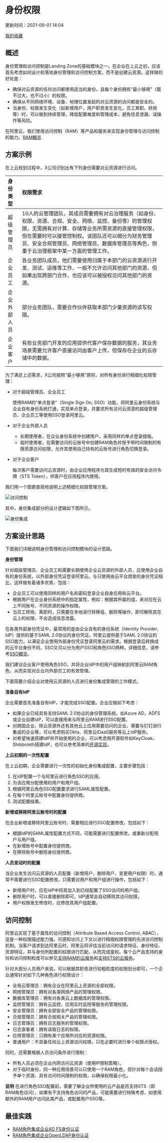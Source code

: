 # 身份权限

更新时间：2021-09-01 14:04

[我的收藏](https://help.aliyun.com/my_favorites.html)

## 概述

身份管理和访问控制是Landing Zone的基础模块之一。在企业在上云之初，应该首先考虑如何设计和落地身份管理和访问控制方案，而不是创建云资源。这样做的好处是：

- 确保对云资源的任何访问都使用适当的身份，且每个身份拥有“最小够用”（既不过大，也不过小）的权限。
- 确保从不同网络环境、设备、地理位置发起的对云资源的访问都是安全的。
- 当身份、权限发生变化（如新增用户，用户职责发生变化，员工离职、转岗等）时，可以做到持续管理，降低配置难度和管理成本，避免信息泄漏、误操作等风险。

在阿里云，我们使用访问控制（RAM）等产品和服务来实现身份管理与访问控制的能力。[RAM概览](https://help.aliyun.com/document_detail/28627.html)

## 方案示例

在上云规划过程中，X公司识别出有下列身份需要对云资源进行访问。

| 身份类型     | 权限需求                                                     |
| :----------- | :----------------------------------------------------------- |
| 超级管理员   | 10人的云管理团队，其成员需要拥有对云治理服务（如身份、权限、资源、合规、安全、网络、监控、备份等）的管理权限，无需拥有对计算、存储等业务所需资源的直接管理权限，但在需要时可以接管控制权。该团队还可以细分为财务管理员、安全合规管理员、网络管理员、数据库管理员等角色，侧重于云治理框架中某一方面的管理工作。 |
| 企业员工     | 各业务团队成员，他们需要使用归属于本部门的云资源进行开发、测试、运维等工作，一般不允许访问其他部门的资源，但如果出现跨部门合作，也应该可以被授权访问其他部门的资源。 |
| 企业外部人员 | 部分业务团队，需要合作伙伴获取本部门少量资源的读写权限。     |
| 企业客户     | 有些业务部门开发的应用提供代客户保存数据的服务，其业务场景需要允许客户直接访问由客户上传，但保存在企业的云存储中的数据。 |

为了满足上述需求，X公司按照“最小够用”原则，对所有身份进行精细化权限管理：

- 对于超级管理员、企业员工

  使用RAM的“单点登录”（Single Sign On, SSO）功能，将阿里云身份系统与企业自有身份系统打通，实现单点登录，并要求所有访问云资源的超级管理员、企业员工等使用SSO登录阿里云。

- 对于企业外部人员

  - 长期使用者，在企业身份系统中创建用户，采用同样的单点登录措施。
  - 临时使用者，在需要访问的云账号中创建RAM角色并授予带时间限制的有限资源访问权限，允许其使用自己持有的云账号进行角色切换登录。

- 对于企业客户

  每次客户需要访问云资源时，由企业应用程序为其生成短时有效的安全访问令牌（STS Token），供客户在应用程序内使用。

我们用一个图更直观地说明上述精细化权限管理方案。

![访问控制](https://help-static-aliyun-doc.aliyuncs.com/assets/img/zh-CN/1844239161/p253317.png)

其中，身份集成部分的设计逻辑如下图所示。

![身份集成](https://help-static-aliyun-doc.aliyuncs.com/assets/img/zh-CN/1844239161/p253319.png)

## 方案设计思路

下面我们详细说明身份管理和访问控制模块的设计思路。

**身份管理**

针对超级管理员、企业员工和需要长期使用企业云资源的外部人员，应使用企业自有的身份系统，以外部身份凭证登录阿里云。与只使用由云平台颁发的身份凭证相比，这样做有着诸多优势，包括：

- 企业员工可以使用同样的用户名和密码登录企业自身应用和云平台。
- 根据用户在企业身份系统中的指定属性，例如：根据其所属的组，来对应在云上不同账号、不同资源的操作权限。
- 当员工转岗、离职时，只需要在本地进行转移组、删除等操作，即可解除其在云上的权限，不会造成信息泄露。

在各类外部身份凭证中，最常用的是由企业自有的身份系统（Identity Provider, IdP）提供的基于SAML 2.0协议的身份凭证。阿里云提供基于SAML 2.0协议的SSO能力，以满足企业使用外部身份凭证登录阿里云的需求。根据登录后转换成的云平台身份不同，SSO又可以分为用户SSO和角色SSO两种。详细信息，请参考[SSO概览](https://help.aliyun.com/document_detail/93684.html)。

我们建议企业客户使用角色SSO，并将企业IdP中的用户组映射到阿里云RAM角色，从而实现对企业内外部员工的有效管理。

下面简要介绍企业对使用云资源的人员进行身份集成管理的工作模式。

**准备自有IdP**

企业需要首先准备自有IdP，才能完成SSO配置。企业应做如下考虑：

- 如果企业已经具有支持SAML 2.0协议的身份管理系统，如Azure AD，ADFS或企业自建IdP，可以直接用来与阿里云RAM进行SSO配置。
- 对跨国企业、除云资源外还有其他云上应用需要访问的企业、需要与钉钉进行集成的企业等，可以考虑购买Okta、阿里云IDaaS服务等云上IdP服务。
- 对希望快速搭建IdP并开始使用的企业，可以考虑用开源软件如KeyCloak、Shibboleth搭建IdP，也可以参考简单的[开源实现](https://github.com/ichengchao/hellosaml)。

**上云初期的一次性配置**

在上云初期，企业需要进行一次性的初始化身份集成配置，主要步骤包括：

1. 在IdP配置一个与阿里云进行角色SSO的应用。
2. 为该应用分配使用的用户和用户组。
3. 根据阿里云角色SSO配置要求进行SAML属性配置。
4. 在每个阿里云账号中配置身份提供商。
5. 测试配置结果。

**新增或移除阿里云账号时的配置**

在企业新增或移除阿里云账号时，需要相应进行SSO配置修改，包括如下：

- 根据IdP的SAML属性配置方式不同，可能需要进行配置修改，或重新分配用户与用户组。
- 在新增账号中配置身份提供商。
- 在移除账号中删除身份提供商。

**人员变动时的配置**

当企业发生访问云资源的人员配置（新增用户，删除用户，变更用户权限）时，通常不需要进行SSO配置修改，只需要对用户和用户组进行操作，包括如下：

- 新增用户时，应在IdP中将其加入到已经配置了SSO访问的用户组。
- 删除用户时，可以直接删除即可，IdP通常会自动移除其访问权限。
- 用户权限发生修改时，应修改其用户组配置。

## 访问控制

阿里云实现了基于属性的访问控制（Attribute Based Access Control, ABAC），这是一种权限描述能力强，可感知访问上下文以进行精细权限管理的先进访问控制机制。当客户请求到达阿里云时，阿里云将评估当前访问的请求特征、身份特征、资源特征，并与身份所配置的权限进行匹配，从而完成鉴权。每个云产品支持的身份和访问控制粒度可以参见[支持RAM的云服务](https://help.aliyun.com/document_detail/28630.html)和[支持STS的云服务](https://help.aliyun.com/document_detail/135527.html)。

针对大部分人员用户来说，可以根据其职责进行较粗粒度的权限划分即可，一个企业通常针对如下几种角色进行权限设计：

- 全局云管理员：拥有企业在阿里云上资源的全部权限。
- 网络管理员：拥有对各类网络产品的管理权限。
- 数据库管理员：拥有对各类云上数据库的管理权限。
- 监控管理员：拥有云监控、应用实时监控等服务的管理权限。
- 安全管理员：拥有全部安全产品的管理权限。
- 合规管理员：拥有合规相关产品的管理权限。
- 日志管理员：拥有日志服务的管理权限。
- 日志查看者：拥有读取日志的权限。
- 应用管理员：只拥有某个应用所对应的资源权限。
- 普通用户：不具备任何云上资源访问权限，只在必要时进行单个权限点授权。

同时，还需要根据人员访问条件进行限制：

- 所有人员必须在企业内网访问云资源（使用IP限制策略）。
- 对于临时身份，同一种应用场景可以只使用一个RAM角色，但针对每个会话授予单个资源、具有访问时间限制的权限，以确保权限最小化。

**说明** 在进行角色SSO配置前，需要了解企业所使用的云产品是否支持STS（即RAM角色访问），如果有不支持角色访问的产品，可能需要进行特殊考虑，如使用额外的RAM用户访问此类产品，或配置用户SSO等。

## 最佳实践

- [RAM角色集成企业AD FS身份认证](https://bp.aliyun.com/detail/88?spm=a2cls.b92374736.0.0.19873a90aDHOd4)
- [RAM角色集成企业OpenLDAP身份认证](https://bp.aliyun.com/detail/152?spm=a2cls.b8387508.0.0.4e784a21V4lMWT)